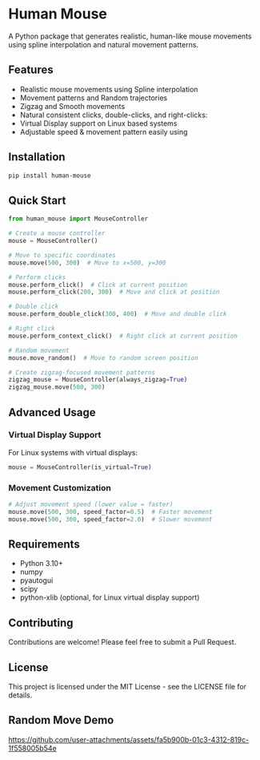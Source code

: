 # Human Mouse

A Python package that generates realistic, human-like mouse movements using spline interpolation and natural movement patterns.

## Features

- Realistic mouse movements using Spline interpolation
- Movement patterns and Random trajectories
- Zigzag and Smooth movements
- Natural consistent clicks, double-clicks, and right-clicks:
- Virtual Display support on Linux based systems
- Adjustable speed & movement pattern easily using

## Installation

```bash
pip install human-mouse
```

## Quick Start

```python
from human_mouse import MouseController

# Create a mouse controller
mouse = MouseController()

# Move to specific coordinates
mouse.move(500, 300)  # Move to x=500, y=300

# Perform clicks
mouse.perform_click()  # Click at current position
mouse.perform_click(200, 300)  # Move and click at position

# Double click
mouse.perform_double_click(300, 400)  # Move and double click

# Right click
mouse.perform_context_click()  # Right click at current position

# Random movement
mouse.move_random()  # Move to random screen position

# Create zigzag-focused movement patterns
zigzag_mouse = MouseController(always_zigzag=True)
zigzag_mouse.move(500, 300)
```

## Advanced Usage

### Virtual Display Support

For Linux systems with virtual displays:

```python
mouse = MouseController(is_virtual=True)
```

### Movement Customization

```python
# Adjust movement speed (lower value = faster)
mouse.move(500, 300, speed_factor=0.5)  # Faster movement
mouse.move(500, 300, speed_factor=2.0)  # Slower movement
```

## Requirements

- Python 3.10+
- numpy
- pyautogui
- scipy
- python-xlib (optional, for Linux virtual display support)

## Contributing

Contributions are welcome! Please feel free to submit a Pull Request.

## License

This project is licensed under the MIT License - see the LICENSE file for details.

## Random Move Demo

https://github.com/user-attachments/assets/fa5b900b-01c3-4312-819c-1f558005b54e

